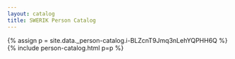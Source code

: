 ```yaml
---
layout: catalog
title: SWERIK Person Catalog
---
```

{% assign p = site.data._person-catalog.i-BLZcnT9Jmq3nLehYQPHH6Q %}
{% include person-catalog.html p=p %}


